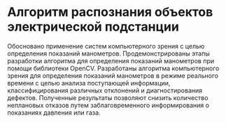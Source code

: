 # Алгоритм распознания объектов электрической подстанции
Обосновано применение систем компьютерного зрения с целью определения показаний манометров. Продемонстрированы этапы разработки алгоритма для определения показаний манометров при помощи библиотеки OpenCV. Разработаны алгоритма компьютерного зрения для определения показаний манометров в режиме реального времени с целью анализа поступающей информации, классифицирования различных отклонений и диагностирования дефектов. Полученные результаты позволяют снизить количество неплановых отказов путем заблаговременного информирования о показаниях давления или газа. 
